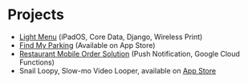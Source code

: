 # Projects

-   [Light Menu](./projects/light-menu.md) (iPadOS, Core Data, Django, Wireless Print)
-   [Find My Parking](./projects/find-my-parking.md) (Available on App Store)
-   [Restaurant Mobile Order Solution](./projects/restaurant-solution.md) (Push Notification, Google Cloud Functions)
-   Snail Loopy, Slow-mo Video Looper, available on [App Store](https://apps.apple.com/us/app/snail-loopy/id6504696730)
